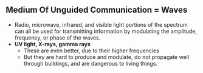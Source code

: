 ## Medium Of Unguided Communication = Waves
- Radio, microwave, infrared, and visible light portions of the spectrum can all be used for transmitting information by modulating the amplitude, frequency, or phase of the waves.
- **UV light, X-rays, gamma rays**
  - These are even better, due to their higher frequencies
  - But they are hard to produce and modulate, do not propagate well through buildings, and are dangerous to living things.
